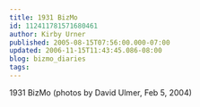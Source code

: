 ```yaml
---
title: 1931 BizMo
id: 112411781571680461
author: Kirby Urner
published: 2005-08-15T07:56:00.000-07:00
updated: 2006-11-15T11:43:45.086-08:00
blog: bizmo_diaries
tags: 
---
```


[](http://photos1.blogger.com/img/254/1836/640/bizmo1931.jpg) 1931 BizMo (photos by David Ulmer, Feb 5, 2004)